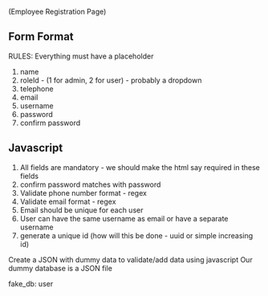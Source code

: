 (Employee Registration Page)

## Form Format
RULES: Everything must have a placeholder
1. name
2. roleId - (1 for admin, 2 for user) - probably a dropdown
3. telephone 
4. email
5. username
6. password
7. confirm password

## Javascript
1. All fields are mandatory - we should make the html say required in these fields
2. confirm password matches with password
3. Validate phone number format - regex
4. Validate email format - regex
5. Email should be unique for each user
6. User can have the same username as email or have a separate username
7. generate a unique id (how will this be done - uuid or simple increasing id)

Create a JSON with dummy data to validate/add data using javascript
Our dummy database is a JSON file

fake_db: user

